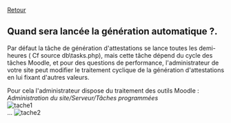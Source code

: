 [Retour](index.md)

##  Quand sera lancée la génération automatique ?. ##

Par défaut la tâche de génération d'attestations se lance toutes les demi-heures ( Cf source db\tasks.php), mais cette tâche dépend du cycle des tâches Moodle, et pour des questions de performance, l'administrateur de votre site peut modifier le traitement cyclique de la génération d'attestations en lui fixant d'autres valeurs.  

Pour cela l'administrateur dispose du traitement des outils Moodle : *Administration du site/Serveur/Tâches programmées*  
![tache1](https://user-images.githubusercontent.com/26385729/69416390-d1e35680-0d16-11ea-9d69-1246eab5aa30.png)  
...
![tache2](https://user-images.githubusercontent.com/26385729/69416425-df004580-0d16-11ea-879c-d7f598981e7b.png)  
